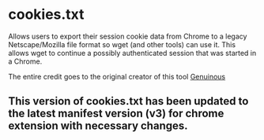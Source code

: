 # cookies.txt
Allows users to export their session cookie data from Chrome to a legacy
Netscape/Mozilla file format so wget (and other tools) can use it. This
allows wget to continue a possibly authenticated session that was
started in a Chrome.

The entire credit goes to the original creator of this tool [Genuinous](https://github.com/daftano)

## This version of cookies.txt has been updated to the latest manifest version (v3) for chrome extension with necessary changes.
